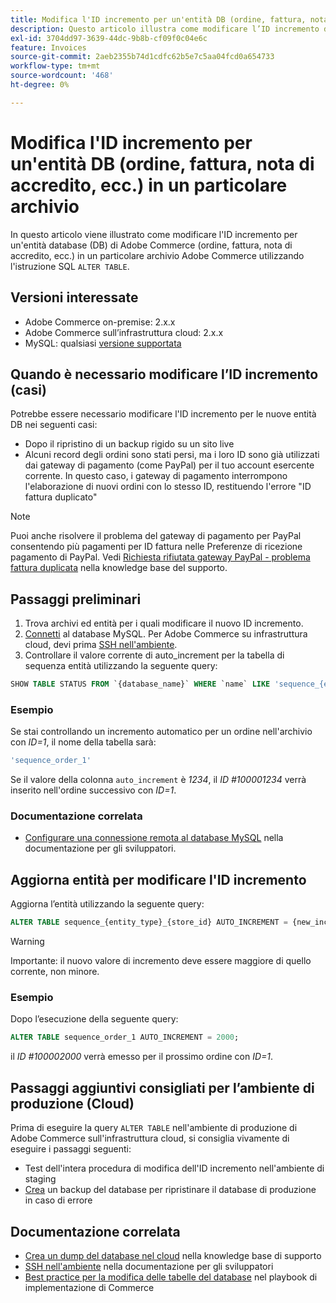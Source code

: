 ```yaml
---
title: Modifica l'ID incremento per un'entità DB (ordine, fattura, nota di accredito, ecc.) in un particolare archivio
description: Questo articolo illustra come modificare l’ID incremento di un’entità database (DB) di Adobe Commerce (ordine, fattura, nota di accredito, ecc.) in un particolare archivio Adobe Commerce utilizzando l’istruzione SQL "ALTER TABLE".
exl-id: 3704dd97-3639-44dc-9b8b-cf09f0c04e6c
feature: Invoices
source-git-commit: 2aeb2355b74d1cdfc62b5e7c5aa04fcd0a654733
workflow-type: tm+mt
source-wordcount: '468'
ht-degree: 0%

---
```


# Modifica l&#39;ID incremento per un&#39;entità DB (ordine, fattura, nota di accredito, ecc.) in un particolare archivio

In questo articolo viene illustrato come modificare l&#39;ID incremento per un&#39;entità database (DB) di Adobe Commerce (ordine, fattura, nota di accredito, ecc.) in un particolare archivio Adobe Commerce utilizzando l&#39;istruzione SQL `ALTER TABLE`.

## Versioni interessate

* Adobe Commerce on-premise: 2.x.x
* Adobe Commerce sull’infrastruttura cloud: 2.x.x
* MySQL: qualsiasi [versione supportata](https://experienceleague.adobe.com/en/docs/commerce-operations/installation-guide/system-requirements)

## Quando è necessario modificare l’ID incremento (casi)

Potrebbe essere necessario modificare l&#39;ID incremento per le nuove entità DB nei seguenti casi:

* Dopo il ripristino di un backup rigido su un sito live
* Alcuni record degli ordini sono stati persi, ma i loro ID sono già utilizzati dai gateway di pagamento (come PayPal) per il tuo account esercente corrente. In questo caso, i gateway di pagamento interrompono l&#39;elaborazione di nuovi ordini con lo stesso ID, restituendo l&#39;errore &quot;ID fattura duplicato&quot;

>[!NOTE]
>
>Puoi anche risolvere il problema del gateway di pagamento per PayPal consentendo più pagamenti per ID fattura nelle Preferenze di ricezione pagamento di PayPal. Vedi [Richiesta rifiutata gateway PayPal - problema fattura duplicata](/help/troubleshooting/payments/paypal-gateway-rejected-request-duplicate-invoice-issue.md) nella knowledge base del supporto.

## Passaggi preliminari

1. Trova archivi ed entità per i quali modificare il nuovo ID incremento.
1. [Connetti](https://experienceleague.adobe.com/en/docs/commerce-operations/installation-guide/prerequisites/database-server/mysql-remote) al database MySQL. Per Adobe Commerce su infrastruttura cloud, devi prima [SSH nell&#39;ambiente](https://experienceleague.adobe.com/docs/commerce-cloud-service/user-guide/develop/secure-connections.html).
1. Controllare il valore corrente di auto\_increment per la tabella di sequenza entità utilizzando la seguente query:

```sql
SHOW TABLE STATUS FROM `{database_name}` WHERE `name` LIKE 'sequence_{entity_type}_{store_id}';
```

### Esempio

Se stai controllando un incremento automatico per un ordine nell&#39;archivio con *ID=1*, il nome della tabella sarà:

```sql
'sequence_order_1'
```

Se il valore della colonna `auto_increment` è *1234*, il *ID \#100001234* verrà inserito nell&#39;ordine successivo con *ID=1*.

### Documentazione correlata

* [Configurare una connessione remota al database MySQL](https://experienceleague.adobe.com/en/docs/commerce-operations/installation-guide/prerequisites/database-server/mysql-remote) nella documentazione per gli sviluppatori.

## Aggiorna entità per modificare l&#39;ID incremento

Aggiorna l’entità utilizzando la seguente query:

```sql
ALTER TABLE sequence_{entity_type}_{store_id} AUTO_INCREMENT = {new_increment_value};
```

>[!WARNING]
>
>Importante: il nuovo valore di incremento deve essere maggiore di quello corrente, non minore.

### Esempio

Dopo l’esecuzione della seguente query:

```sql
ALTER TABLE sequence_order_1 AUTO_INCREMENT = 2000;
```

il *ID \#100002000* verrà emesso per il prossimo ordine con *ID=1*.

## Passaggi aggiuntivi consigliati per l’ambiente di produzione (Cloud)

Prima di eseguire la query `ALTER TABLE` nell&#39;ambiente di produzione di Adobe Commerce sull&#39;infrastruttura cloud, si consiglia vivamente di eseguire i passaggi seguenti:

* Test dell&#39;intera procedura di modifica dell&#39;ID incremento nell&#39;ambiente di staging
* [Crea](/help/how-to/general/create-database-dump-on-cloud.md) un backup del database per ripristinare il database di produzione in caso di errore

## Documentazione correlata

* [Crea un dump del database nel cloud](/help/how-to/general/create-database-dump-on-cloud.md) nella knowledge base di supporto
* [SSH nell&#39;ambiente](https://experienceleague.adobe.com/docs/commerce-cloud-service/user-guide/develop/secure-connections.html) nella documentazione per gli sviluppatori
* [Best practice per la modifica delle tabelle del database](https://experienceleague.adobe.com/en/docs/commerce-operations/implementation-playbook/best-practices/development/modifying-core-and-third-party-tables#why-adobe-recommends-avoiding-modifications) nel playbook di implementazione di Commerce
